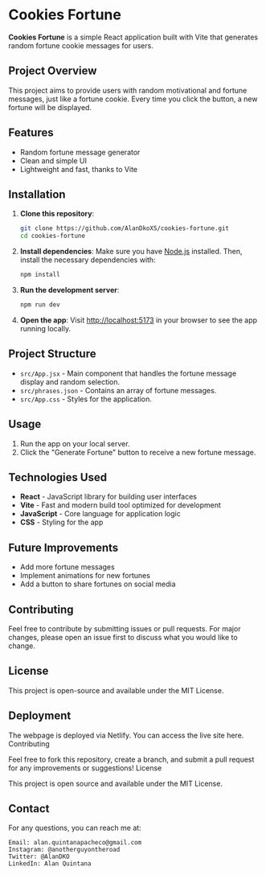 # Cookies Fortune

**Cookies Fortune** is a simple React application built with Vite that generates random fortune cookie messages for users.

## Project Overview

This project aims to provide users with random motivational and fortune messages, just like a fortune cookie. Every time you click the button, a new fortune will be displayed.

## Features

- Random fortune message generator
- Clean and simple UI
- Lightweight and fast, thanks to Vite

## Installation

1. **Clone this repository**:
   ```bash
   git clone https://github.com/AlanDkoXS/cookies-fortune.git
   cd cookies-fortune
   ```

2. **Install dependencies**:
   Make sure you have [Node.js](https://nodejs.org/) installed. Then, install the necessary dependencies with:
   ```bash
   npm install
   ```

3. **Run the development server**:
   ```bash
   npm run dev
   ```

4. **Open the app**:
   Visit [http://localhost:5173](http://localhost:5173) in your browser to see the app running locally.

## Project Structure

- `src/App.jsx` - Main component that handles the fortune message display and random selection.
- `src/phrases.json` - Contains an array of fortune messages.
- `src/App.css` - Styles for the application.

## Usage

1. Run the app on your local server.
2. Click the "Generate Fortune" button to receive a new fortune message.

## Technologies Used

- **React** - JavaScript library for building user interfaces
- **Vite** - Fast and modern build tool optimized for development
- **JavaScript** - Core language for application logic
- **CSS** - Styling for the app

## Future Improvements

- Add more fortune messages
- Implement animations for new fortunes
- Add a button to share fortunes on social media

## Contributing

Feel free to contribute by submitting issues or pull requests. For major changes, please open an issue first to discuss what you would like to change.

## License

This project is open-source and available under the MIT License.

## Deployment

The webpage is deployed via Netlify. You can access the live site here.
Contributing

Feel free to fork this repository, create a branch, and submit a pull request for any improvements or suggestions!
License

This project is open source and available under the MIT License.

## Contact

For any questions, you can reach me at:

    Email: alan.quintanapacheco@gmail.com
    Instagram: @anotherguyontheroad
    Twitter: @AlanDKO
    LinkedIn: Alan Quintana

   